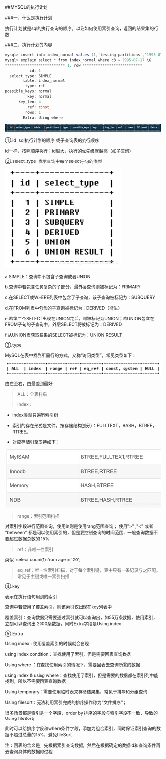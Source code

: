 ##MYSQL的执行计划

###一、什么是执行计划

执行计划就是sql的执行查询的顺序，以及如何使用索引查询，返回的结果集的行数

###二、执行计划的内容

```java
mysql> insert into index_normal values (1,'testing partitions','1995-07-17');
mysql> explain select * from index_normal where c3 = 1995-07-17 \G
*************************** 1. row ***************************
           id: 1
  select_type: SIMPLE
        table: index_normal
         type: ref
possible_keys: normal
          key: normal
      key_len: 4
          ref: const
         rows: 1
        Extra: Using where
```

![](2/1.png)

①.id  sql执行计划的顺序 或子查询表的执行顺序

id一样，按照顺序执行；id越大，执行的优先级就越高（如子查询）

②.select_type  表示查询中每个select子句的类型

![](2/2.png)

a.SIMPLE：查询中不包含子查询或者UNION

b.查询中若包含任何复杂的子部分，最外层查询则被标记为：PRIMARY

c.在SELECT或WHERE列表中包含了子查询，该子查询被标记为：SUBQUERY

d.在FROM列表中包含的子查询被标记为：DERIVED（衍生）

e.若第二个SELECT出现在UNION之后，则被标记为UNION；若UNION包含在  FROM子句的子查询中，外层SELECT将被标记为：DERIVED

f.从UNION表获取结果的SELECT被标记为：UNION RESULT

③.type 

MySQL在表中找到所需行的方式，又称“访问类型”，常见类型如下：

![](2/3.png)

由左至右，由最差到最好

>ALL：全表扫描

>index：

+ index类型只遍历索引树

+ 索引的存在形式是文件，按存储结构划分）：FULLTEXT，HASH，BTREE，RTREE。

+ 对应存储引擎支持如下：

![](2/4.png)


>range：索引范围扫描

对索引字段进行范围查询，使用in则是使用rang范围查询； 使用">" ,"<" 或者 "between" 都是可以使用索引的，但是要控制查询的时间范围，一般查询数据不要超过数据总数的 15%

>ref：非唯一性索引

类似  select count(1) from age = '20';

>eq_ref：唯一性索引扫描，对于每个索引键，表中只有一条记录与之匹配。常见于主键或唯一索引扫描


④.key

表示在执行语句用到的索引

查询中若使用了覆盖索引，则该索引仅出现在key列表中

覆盖索引：查询数据只需要通过索引就可以查询出，如55万条数据，使用索引，立刻可以查询出 2000条数据，同时Extra字段是Using index 

⑤.Extra

Using index : 使用覆盖索引的时候就会出现

using index condition：查找使用了索引，但是需要回表查询数据

Using where ：在查找使用索引的情况下，需要回表去查询所需的数据

using index & using where：查找使用了索引，但是需要的数据都在索引列中能找到，所以不需要回表查询数据

Using temporary：需要使用临时表来存储结果集，常见于排序和分组查询

Using filesort：无法利用索引完成的排序操作称为“文件排序”；

很多场景都是索引是一个字段，order by 排序的字段与索引字段不一致，导致的Using fileSort;

此时可以给排序字段和where条件字段，添加为组合索引，同时保证索引查询的数据不超过总量的15%，避免fileSort

注：回表的含义是，先根据索引查询数据，然后在根据确定的数据id和查询条件再去查询具体的数据的过程

